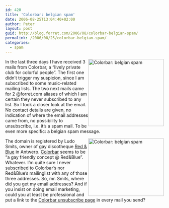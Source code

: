 ```yaml
---
id: 420
title: 'Colorbar: belgian spam'
date: 2006-08-25T13:04:40+02:00
author: Peter
layout: post
guid: http://blog.forret.com/2006/08/colorbar-belgian-spam/
permalink: /2006/08/25/colorbar-belgian-spam/
categories:
  - spam
---
```

[<img  style="float: right" src="http://static.flickr.com/74/224388288_8acd24fc56_m.jpg" width="240" height="213" alt="Colorbar: belgian spam" />](http://www.flickr.com/photos/pforret/224388288/ "Photo Sharing")In the last three days I have received 3 mails from Colorbar, a &#8220;lively private club for colorful people&#8221;. The first one didn&#8217;t trigger my suspicion, since I am subscribed to some music-related mailing lists. The two next mails came for 2 @forret.com aliases of which I am certain they never subscribed to any list. So I took a closer look at the email. No contact details are given, no indication of where the email addresses came from, no possibility to unsubscribe, i.e. it&#8217;s a spam mail. To be even more specific: a belgian spam message.  
<!--more-->

  
[<img  style="float: right" src="http://static.flickr.com/98/224388287_f9436fce6d_m.jpg" width="240" height="183" alt="Colorbar: belgian spam" />](http://www.flickr.com/photos/pforret/224388287/ "Photo Sharing")The domain is registered by Ludo Smits, owner of gay discotheque [Red & Blue](http://www.redandblue.be/) in Antwerp. [Colorbar](http://www.colorbar.be) seems to be &#8220;a gay friendly concept @ Red&Blue&#8221;. Whatever. I&#8217;m quite sure I never subscribed to Colorbar&#8217;s nor Red&Blue&#8217;s mailinglist with any of those three addresses. So, mr. Smits, where did you get my email addresses? And if you insist on doing email marketing, could you at least be professional and put a link to the [Colorbar unsubscribe page](http://www.colorbar.be/lists/?p=unsubscribe&id=2) in every mail you send?